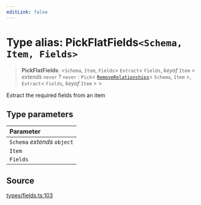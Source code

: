 ```yaml
---
editLink: false
---
```


# Type alias: PickFlatFields`<Schema, Item, Fields>`

> **PickFlatFields**: \<`Schema`, `Item`, `Fields`\> `Extract`\< `Fields`, _keyof_ `Item` \> _extends_ `never` ? `never`
> : `Pick`\< [`RemoveRelationships`](type-alias.RemoveRelationships.md)\< `Schema`, `Item` \>, `Extract`\< `Fields`,
> _keyof_ `Item` \> \>

Extract the required fields from an item

## Type parameters

| Parameter                   |
| :-------------------------- |
| `Schema` _extends_ `object` |
| `Item`                      |
| `Fields`                    |

## Source

[types/fields.ts:103](https://github.com/directus/directus/blob/7789a6c53/sdk/src/types/fields.ts#L103)
